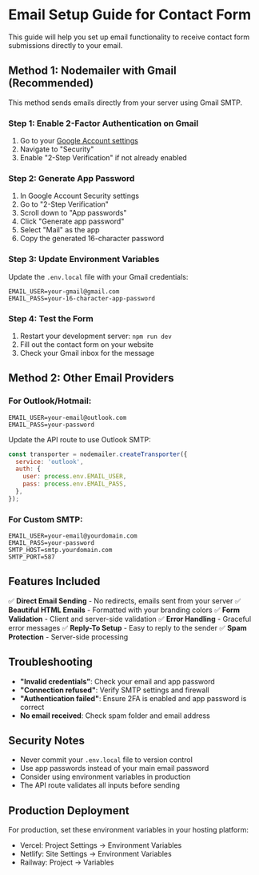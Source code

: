 # Email Setup Guide for Contact Form

This guide will help you set up email functionality to receive contact form submissions directly to your email.

## Method 1: Nodemailer with Gmail (Recommended)

This method sends emails directly from your server using Gmail SMTP.

### Step 1: Enable 2-Factor Authentication on Gmail

1. Go to your [Google Account settings](https://myaccount.google.com/)
2. Navigate to "Security"
3. Enable "2-Step Verification" if not already enabled

### Step 2: Generate App Password

1. In Google Account Security settings
2. Go to "2-Step Verification"
3. Scroll down to "App passwords"
4. Click "Generate app password"
5. Select "Mail" as the app
6. Copy the generated 16-character password

### Step 3: Update Environment Variables

Update the `.env.local` file with your Gmail credentials:

```env
EMAIL_USER=your-gmail@gmail.com
EMAIL_PASS=your-16-character-app-password
```

### Step 4: Test the Form

1. Restart your development server: `npm run dev`
2. Fill out the contact form on your website
3. Check your Gmail inbox for the message

## Method 2: Other Email Providers

### For Outlook/Hotmail:

```env
EMAIL_USER=your-email@outlook.com
EMAIL_PASS=your-password
```

Update the API route to use Outlook SMTP:

```javascript
const transporter = nodemailer.createTransporter({
  service: 'outlook',
  auth: {
    user: process.env.EMAIL_USER,
    pass: process.env.EMAIL_PASS,
  },
});
```

### For Custom SMTP:

```env
EMAIL_USER=your-email@yourdomain.com
EMAIL_PASS=your-password
SMTP_HOST=smtp.yourdomain.com
SMTP_PORT=587
```

## Features Included

✅ **Direct Email Sending** - No redirects, emails sent from your server
✅ **Beautiful HTML Emails** - Formatted with your branding colors
✅ **Form Validation** - Client and server-side validation
✅ **Error Handling** - Graceful error messages
✅ **Reply-To Setup** - Easy to reply to the sender
✅ **Spam Protection** - Server-side processing

## Troubleshooting

- **"Invalid credentials"**: Check your email and app password
- **"Connection refused"**: Verify SMTP settings and firewall
- **"Authentication failed"**: Ensure 2FA is enabled and app password is correct
- **No email received**: Check spam folder and email address

## Security Notes

- Never commit your `.env.local` file to version control
- Use app passwords instead of your main email password
- Consider using environment variables in production
- The API route validates all inputs before sending

## Production Deployment

For production, set these environment variables in your hosting platform:
- Vercel: Project Settings → Environment Variables
- Netlify: Site Settings → Environment Variables
- Railway: Project → Variables

